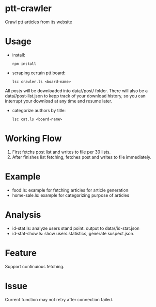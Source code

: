 ptt-crawler
===========
Crawl ptt articles from its website

Usage
===
* install:

    `npm install`

* scraping certain ptt board:

    `lsc crawler.ls <board-name>`

All posts will be downloaded into data/<board-name>/post/ folder. There will also be a data/<board-name>/post-list.json to kepp track of your download history, so you can interrupt your download at any time and resume later.


* categorize authors by title:

    `lsc cat.ls <board-name>`

Working Flow 
===
1. First fetchs post list and writes to file per 30 lists.
2. After finishes list fetching, fetches post and writes to file immediately.

Example
===
* food.ls: example for fetching articles for article generation
* home-sale.ls: example for categorizing purpose of articles

Analysis
===
* id-stat.ls: analyze users stand point. output to data/<board-name>/id-stat.json
* id-stat-show.ls: show users statistics, generate suspect.json.

Feature
===
Support continuious fetching.

Issue
===
Current function may not retry after connection failed.
